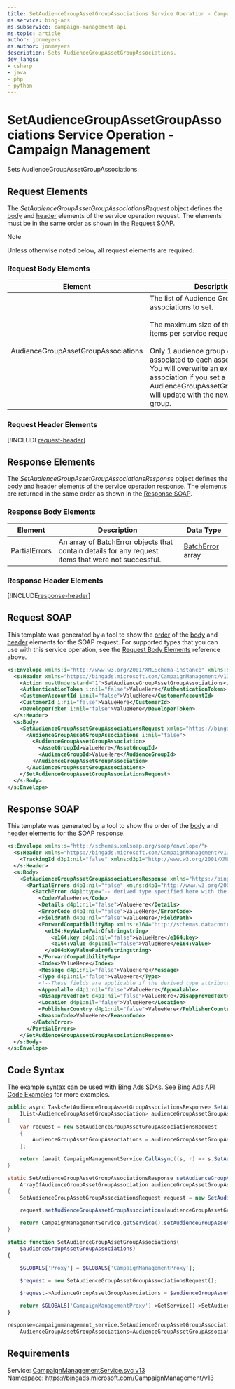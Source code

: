 ```yaml
---
title: SetAudienceGroupAssetGroupAssociations Service Operation - Campaign Management
ms.service: bing-ads
ms.subservice: campaign-management-api
ms.topic: article
author: jonmeyers
ms.author: jonmeyers
description: Sets AudienceGroupAssetGroupAssociations.
dev_langs: 
- csharp
- java
- php
- python
---
```

# SetAudienceGroupAssetGroupAssociations Service Operation - Campaign Management
Sets AudienceGroupAssetGroupAssociations.

## <a name="request"></a>Request Elements
The *SetAudienceGroupAssetGroupAssociationsRequest* object defines the [body](#request-body) and [header](#request-header) elements of the service operation request. The elements must be in the same order as shown in the [Request SOAP](#request-soap). 

> [!NOTE]
> Unless otherwise noted below, all request elements are required.

### <a name="request-body"></a>Request Body Elements

|Element|Description|Data Type|
|-----------|---------------|-------------|
|<a name="audiencegroupassetgroupassociations"></a>AudienceGroupAssetGroupAssociations|The list of Audience Group associations to set.  <br /><br />The maximum size of the list is 100 items per service request.<br/><br/>Only 1 audience group can be associated to each asset group. *Note*: You will overwrite an existing association if you set a new one. AudienceGroupAssetGroupAssociation will update with the new audience group.|[AudienceGroupAssetGroupAssociation](audiencegroupassetgroupassociation.md) array|

### <a name="request-header"></a>Request Header Elements
[!INCLUDE[request-header](./includes/request-header.md)]

## <a name="response"></a>Response Elements
The *SetAudienceGroupAssetGroupAssociationsResponse* object defines the [body](#response-body) and [header](#response-header) elements of the service operation response. The elements are returned in the same order as shown in the [Response SOAP](#response-soap).

### <a name="response-body"></a>Response Body Elements

|Element|Description|Data Type|
|-----------|---------------|-------------|
|<a name="partialerrors"></a>PartialErrors|An array of BatchError objects that contain details for any request items that were not successful.|[BatchError](batcherror.md) array|

### <a name="response-header"></a>Response Header Elements
[!INCLUDE[response-header](./includes/response-header.md)]

## <a name="request-soap"></a>Request SOAP
This template was generated by a tool to show the [order](../guides/services-protocol.md#element-order) of the [body](#request-body) and [header](#request-header) elements for the SOAP request. For supported types that you can use with this service operation, see the [Request Body Elements](#request-body) reference above.

```xml
<s:Envelope xmlns:i="http://www.w3.org/2001/XMLSchema-instance" xmlns:s="http://schemas.xmlsoap.org/soap/envelope/">
  <s:Header xmlns="https://bingads.microsoft.com/CampaignManagement/v13">
    <Action mustUnderstand="1">SetAudienceGroupAssetGroupAssociations</Action>
    <AuthenticationToken i:nil="false">ValueHere</AuthenticationToken>
    <CustomerAccountId i:nil="false">ValueHere</CustomerAccountId>
    <CustomerId i:nil="false">ValueHere</CustomerId>
    <DeveloperToken i:nil="false">ValueHere</DeveloperToken>
  </s:Header>
  <s:Body>
    <SetAudienceGroupAssetGroupAssociationsRequest xmlns="https://bingads.microsoft.com/CampaignManagement/v13">
      <AudienceGroupAssetGroupAssociations i:nil="false">
        <AudienceGroupAssetGroupAssociation>
          <AssetGroupId>ValueHere</AssetGroupId>
          <AudienceGroupId>ValueHere</AudienceGroupId>
        </AudienceGroupAssetGroupAssociation>
      </AudienceGroupAssetGroupAssociations>
    </SetAudienceGroupAssetGroupAssociationsRequest>
  </s:Body>
</s:Envelope>
```

## <a name="response-soap"></a>Response SOAP
This template was generated by a tool to show the order of the [body](#response-body) and [header](#response-header) elements for the SOAP response.

```xml
<s:Envelope xmlns:s="http://schemas.xmlsoap.org/soap/envelope/">
  <s:Header xmlns="https://bingads.microsoft.com/CampaignManagement/v13">
    <TrackingId d3p1:nil="false" xmlns:d3p1="http://www.w3.org/2001/XMLSchema-instance">ValueHere</TrackingId>
  </s:Header>
  <s:Body>
    <SetAudienceGroupAssetGroupAssociationsResponse xmlns="https://bingads.microsoft.com/CampaignManagement/v13">
      <PartialErrors d4p1:nil="false" xmlns:d4p1="http://www.w3.org/2001/XMLSchema-instance">
        <BatchError d4p1:type="-- derived type specified here with the appropriate prefix --">
          <Code>ValueHere</Code>
          <Details d4p1:nil="false">ValueHere</Details>
          <ErrorCode d4p1:nil="false">ValueHere</ErrorCode>
          <FieldPath d4p1:nil="false">ValueHere</FieldPath>
          <ForwardCompatibilityMap xmlns:e164="http://schemas.datacontract.org/2004/07/System.Collections.Generic" d4p1:nil="false">
            <e164:KeyValuePairOfstringstring>
              <e164:key d4p1:nil="false">ValueHere</e164:key>
              <e164:value d4p1:nil="false">ValueHere</e164:value>
            </e164:KeyValuePairOfstringstring>
          </ForwardCompatibilityMap>
          <Index>ValueHere</Index>
          <Message d4p1:nil="false">ValueHere</Message>
          <Type d4p1:nil="false">ValueHere</Type>
          <!--These fields are applicable if the derived type attribute is set to EditorialError-->
          <Appealable d4p1:nil="false">ValueHere</Appealable>
          <DisapprovedText d4p1:nil="false">ValueHere</DisapprovedText>
          <Location d4p1:nil="false">ValueHere</Location>
          <PublisherCountry d4p1:nil="false">ValueHere</PublisherCountry>
          <ReasonCode>ValueHere</ReasonCode>
        </BatchError>
      </PartialErrors>
    </SetAudienceGroupAssetGroupAssociationsResponse>
  </s:Body>
</s:Envelope>
```

## <a name="example"></a>Code Syntax
The example syntax can be used with [Bing Ads SDKs](../guides/client-libraries.md). See [Bing Ads API Code Examples](../guides/code-examples.md) for more examples.
```csharp
public async Task<SetAudienceGroupAssetGroupAssociationsResponse> SetAudienceGroupAssetGroupAssociationsAsync(
	IList<AudienceGroupAssetGroupAssociation> audienceGroupAssetGroupAssociations)
{
	var request = new SetAudienceGroupAssetGroupAssociationsRequest
	{
		AudienceGroupAssetGroupAssociations = audienceGroupAssetGroupAssociations
	};

	return (await CampaignManagementService.CallAsync((s, r) => s.SetAudienceGroupAssetGroupAssociationsAsync(r), request));
}
```
```java
static SetAudienceGroupAssetGroupAssociationsResponse setAudienceGroupAssetGroupAssociations(
	ArrayOfAudienceGroupAssetGroupAssociation audienceGroupAssetGroupAssociations) throws RemoteException, Exception
{
	SetAudienceGroupAssetGroupAssociationsRequest request = new SetAudienceGroupAssetGroupAssociationsRequest();

	request.setAudienceGroupAssetGroupAssociations(audienceGroupAssetGroupAssociations);

	return CampaignManagementService.getService().setAudienceGroupAssetGroupAssociations(request);
}
```
```php
static function SetAudienceGroupAssetGroupAssociations(
	$audienceGroupAssetGroupAssociations)
{

	$GLOBALS['Proxy'] = $GLOBALS['CampaignManagementProxy'];

	$request = new SetAudienceGroupAssetGroupAssociationsRequest();

	$request->AudienceGroupAssetGroupAssociations = $audienceGroupAssetGroupAssociations;

	return $GLOBALS['CampaignManagementProxy']->GetService()->SetAudienceGroupAssetGroupAssociations($request);
}
```
```python
response=campaignmanagement_service.SetAudienceGroupAssetGroupAssociations(
	AudienceGroupAssetGroupAssociations=AudienceGroupAssetGroupAssociations)
```

## Requirements
Service: [CampaignManagementService.svc v13](https://campaign.api.bingads.microsoft.com/Api/Advertiser/CampaignManagement/v13/CampaignManagementService.svc)  
Namespace: https\://bingads.microsoft.com/CampaignManagement/v13  


